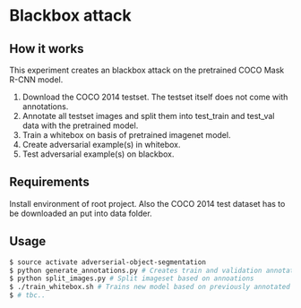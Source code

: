 # Blackbox attack

## How it works
This experiment creates an blackbox attack on the pretrained COCO Mask R-CNN model.
1. Download the COCO 2014 testset. The testset itself does not come with annotations.
2. Annotate all testset images and split them into test_train and test_val data with the pretrained model.
3. Train a whitebox on basis of pretrained imagenet model.
4. Create adversarial example(s) in whitebox.
5. Test adversarial example(s) on blackbox.


## Requirements
Install environment of root project.
Also the COCO 2014 test dataset has to be downloaded an put into data folder.

## Usage
```bash
$ source activate adverserial-object-segmentation
$ python generate_annotations.py # Creates train and validation annotation files
$ python split_images.py # Split imageset based on annoations
$ ./train_whitebox.sh # Trains new model based on previously annotated images
$ # tbc..
```

